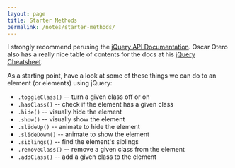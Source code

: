 ```yaml
---
layout: page
title: Starter Methods
permalink: /notes/starter-methods/
---
```


I strongly recommend perusing the [jQuery API Documentation](http://api.jquery.com). Oscar Otero also has a really nice table of contents for the docs at his [jQuery Cheatsheet](http://oscarotero.com/jquery/).

As a starting point, have a look at some of these things we can do to an element (or elements) using jQuery:

* `.toggleClass()` -- turn a given class off or on
* `.hasClass()` -- check if the element has a given class
* `.hide()` -- visually hide the element
* `.show()` -- visually show the element
* `.slideUp()` -- animate to hide the element
* `.slideDown()` -- animate to show the element
* `.siblings()` -- find the element's siblings
* `.removeClass()` -- remove a given class from the element
* `.addClass()` -- add a given class to the element